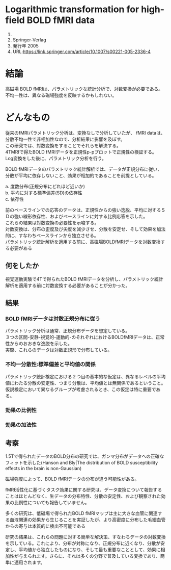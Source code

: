 # Logarithmic transformation for high-field BOLD fMRI data
1.
2. Springer-Verlag
3. 発行年 2005
4. URL:https://link.springer.com/article/10.1007/s00221-005-2336-4

# 結論
高磁場 BOLD fMRIは、パラメトリックな統計分析で、対数変換が必要である。
不均一性は、異なる磁場強度を反映するかもしれない。

# どんなもの
従来のfMRIパラメトリック分析は、変換なしで分析していたが、
fMRI dataは、分散不均一性で非相加性なので、分析結果に影響を及ぼす。  
この研究では、対数変換をすることでそれらを解決する。  
4TMRIで得たBOLD fMRIデータを正規性p-pプロットで正規性の検証する。  
Log変換をした後に、パラメトリック分析を行う。

BOLD fMRIデータのパラメトリック統計解析では、データが正規分布に従い、分散が平均に依存しないこと、効果が相加的であることを前提としている。  

a. 度数分布(正規分布にどれほど近いか)  
b. 平均に対する標準偏差(SD)の依存性  
c. 依存性  

前のベースラインでの応答のデータは、正規性からの強い逸脱、平均に対するＳＤの強い線形依存性、およびベースラインに対する比例応答を示した。  
これらの結果は対数変換の必要性を示唆する。  
対数変換は、分布の歪度及び尖度を減少させ、分散を安定せ、そして効果を加法的に、すなわちベースラインから独立させる。  
パラメトリック統計解析を適用する前に、高磁場BOLDfMRIデータを対数変換する必要がある  

## 何をしたか
視覚運動実験で4Tで得られたBOLD fMRIデータを分析し、パラメトリック統計解析を適用する前に対数変換する必要があることが分かった。  

## 結果
### BOLD fMRIデータは対数正規分布に従う
パラメトリック分析は通常、正規分布データを想定している。  
３つの区間-安静-視覚的-運動的-のそれぞれにおけるBOLDfMRIデータは、正常性からのおおきな逸脱を示した。  
実際、これらのデータは対数正規形で分布している。  

### 不均一分散性:標準偏差と平均値の関係
パラメトリック統計検定における２つ目の基本的な仮定は、異なるレベルの平均値にわたる分散の安定性、つまり分散は、平均値とは無関係であるということ。  
仮説検定において異なるグループが考慮されるとき、この仮定は特に重要である。  

### 効果の比例性


### 効果の加法性

## 考察
1.5Tで得られたデータのBOLD分布の研究では、ガンマ分布がデータへの正確なフィットを示した(Hanson and Bly|The distribution of BOLD susceptibility effects in the brain is non-Gaussian)  

磁場強度によって、BOLD fMRIデータの分布が違う可能性がある。  

fMRI活性化に基づくタスク効果に関する研究は、データ変換について報告することはほとんどなく、生データの分布特性、分散の安定性、および観察された効果の比例性についても報告していません。

多くの研究は、低磁場で得られたBOLD fMRIマップは主に大きな血管に関連する血液関連の効果から生じることを実証したが、より高密度に分布した毛細血管からの寄与は本質的に検出不可能である

研究の結果は、これらの問題に対する簡単な解決策、すなわちデータの対数変換を示している。これにより、分布が対称になり、正規分布に近くなり、分散が安定し、平均値から独立したものになり、そして最も重要なこととして、効果に相加性が与えられます。さらに、それは多くの分野で普及している変換であり、簡単に適用されます。

